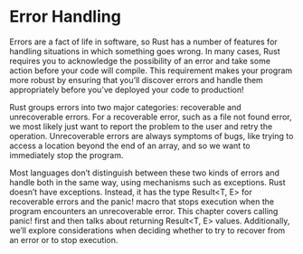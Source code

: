 # Error Handling

Errors are a fact of life in software, so Rust has a number of features for handling situations in which something goes 
wrong. In many cases, Rust requires you to acknowledge the possibility of an error and take some action before your code 
will compile. This requirement makes your program more robust by ensuring that you’ll discover errors and handle them 
appropriately before you’ve deployed your code to production!

Rust groups errors into two major categories: recoverable and unrecoverable errors. For a recoverable error, such as a 
file not found error, we most likely just want to report the problem to the user and retry the operation. Unrecoverable 
errors are always symptoms of bugs, like trying to access a location beyond the end of an array, and so we want to 
immediately stop the program.

Most languages don’t distinguish between these two kinds of errors and handle both in the same way, using mechanisms 
such as exceptions. Rust doesn’t have exceptions. Instead, it has the type Result<T, E> for recoverable errors and the 
panic! macro that stops execution when the program encounters an unrecoverable error. This chapter covers calling panic! 
first and then talks about returning Result<T, E> values. Additionally, we’ll explore considerations when deciding 
whether to try to recover from an error or to stop execution.